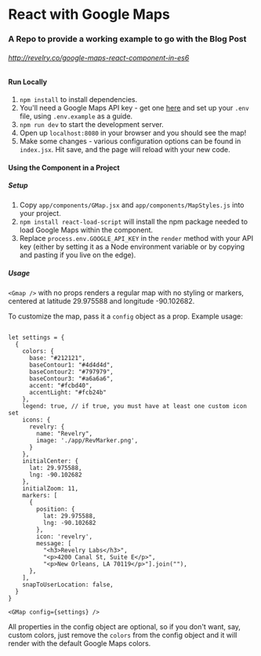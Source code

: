 # React with Google Maps

### A Repo to provide a working example to go with the Blog Post
###### http://revelry.co/google-maps-react-component-in-es6


#### Run Locally

1. `npm install` to install dependencies.
2. You'll need a Google Maps API key - get one [here](https://developers.google.com/maps/documentation/javascript/get-api-key) and set up your `.env` file, using `.env.example` as a guide.
2. `npm run dev` to start the development server.
3. Open up `localhost:8080` in your browser and you should see the map!
4. Make some changes - various configuration options can be found in `index.jsx`. Hit save, and the page will reload with your new code.

#### Using the Component in a Project

##### Setup

1. Copy `app/components/GMap.jsx` and `app/components/MapStyles.js` into your project.
2. `npm install react-load-script` will install the npm package needed to load Google Maps within the component.
3. Replace `process.env.GOOGLE_API_KEY` in the `render` method with your API key (either by setting it as a Node environment variable or by copying and pasting if you live on the edge).

##### Usage

`<Gmap />` with no props renders a regular map with no styling or markers, centered at latitude 29.975588 and longitude -90.102682.

To customize the map, pass it a `config` object as a prop. Example usage:

```

let settings = {
  {
    colors: {
      base: "#212121",
      baseContour1: "#4d4d4d",
      baseContour2: "#797979",
      baseContour3: "#a6a6a6",
      accent: "#fcbd40",
      accentLight: "#fcb24b"
    },
    legend: true, // if true, you must have at least one custom icon set
    icons: {
      revelry: {
        name: "Revelry",
        image: './app/RevMarker.png',
      }
    },
    initialCenter: {
      lat: 29.975588,
      lng: -90.102682
    },
    initialZoom: 11,
    markers: [
      {
        position: {
          lat: 29.975588,
          lng: -90.102682
        },
        icon: 'revelry',
        message: [
          "<h3>Revelry Labs</h3>",
          "<p>4200 Canal St, Suite E</p>",
          "<p>New Orleans, LA 70119</p>"].join(""),
      },
    ],
    snapToUserLocation: false,
  }
}

<GMap config={settings} />
```

All properties in the config object are optional, so if you don't want, say, custom colors, just remove the `colors` from the config object and it will render with the default Google Maps colors.

